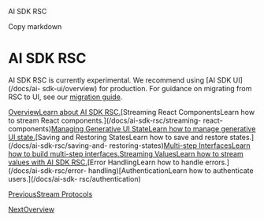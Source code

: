 AI SDK RSC

Copy markdown

# AI SDK RSC

AI SDK RSC is currently experimental. We recommend using [AI SDK UI](/docs/ai-
sdk-ui/overview) for production. For guidance on migrating from RSC to UI, see
our [migration guide](/docs/ai-sdk-rsc/migrating-to-ui).

[OverviewLearn about AI SDK RSC.](/docs/ai-sdk-rsc/overview)[Streaming React
ComponentsLearn how to stream React components.](/docs/ai-sdk-rsc/streaming-
react-components)[Managing Generative UI StateLearn how to manage generative
UI state.](/docs/ai-sdk-rsc/generative-ui-state)[Saving and Restoring
StatesLearn how to save and restore states.](/docs/ai-sdk-rsc/saving-and-
restoring-states)[Multi-step InterfacesLearn how to build multi-step
interfaces.](/docs/ai-sdk-rsc/multistep-interfaces)[Streaming ValuesLearn how
to stream values with AI SDK RSC.](/docs/ai-sdk-rsc/streaming-values)[Error
HandlingLearn how to handle errors.](/docs/ai-sdk-rsc/error-
handling)[AuthenticationLearn how to authenticate users.](/docs/ai-sdk-
rsc/authentication)

[PreviousStream Protocols](/docs/ai-sdk-ui/stream-protocol)

[NextOverview](/docs/ai-sdk-rsc/overview)

